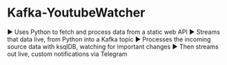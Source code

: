 # Kafka-YoutubeWatcher
► Uses Python to fetch and process data from a static web API ► Streams that data live, from Python into a Kafka topic ► Processes the incoming source data with ksqlDB, watching for important changes ► Then streams out live, custom notifications via Telegram
